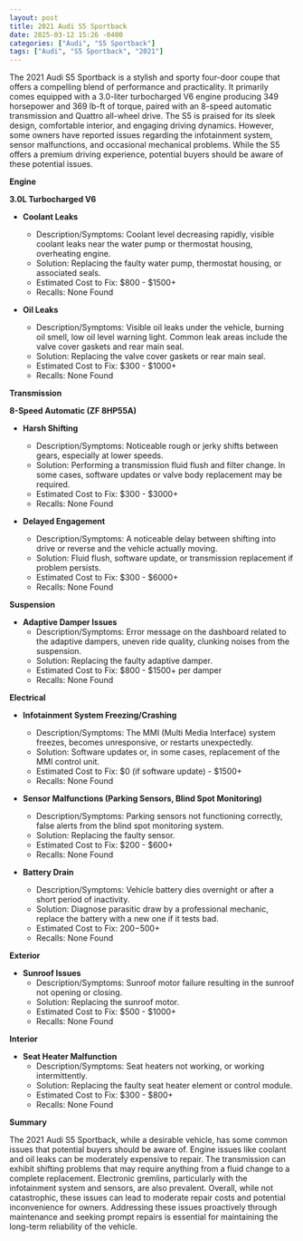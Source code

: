 ```yaml
---
layout: post
title: 2021 Audi S5 Sportback
date: 2025-03-12 15:26 -0400
categories: ["Audi", "S5 Sportback"]
tags: ["Audi", "S5 Sportback", "2021"]
---
```

The 2021 Audi S5 Sportback is a stylish and sporty four-door coupe that offers a compelling blend of performance and practicality. It primarily comes equipped with a 3.0-liter turbocharged V6 engine producing 349 horsepower and 369 lb-ft of torque, paired with an 8-speed automatic transmission and Quattro all-wheel drive. The S5 is praised for its sleek design, comfortable interior, and engaging driving dynamics. However, some owners have reported issues regarding the infotainment system, sensor malfunctions, and occasional mechanical problems. While the S5 offers a premium driving experience, potential buyers should be aware of these potential issues.

**Engine**

**3.0L Turbocharged V6**

*   **Coolant Leaks**
    *   Description/Symptoms: Coolant level decreasing rapidly, visible coolant leaks near the water pump or thermostat housing, overheating engine.
    *   Solution: Replacing the faulty water pump, thermostat housing, or associated seals.
    *   Estimated Cost to Fix: $800 - $1500+
    *   Recalls: None Found

*   **Oil Leaks**
    *   Description/Symptoms: Visible oil leaks under the vehicle, burning oil smell, low oil level warning light. Common leak areas include the valve cover gaskets and rear main seal.
    *   Solution: Replacing the valve cover gaskets or rear main seal.
    *   Estimated Cost to Fix: $300 - $1000+
    *   Recalls: None Found

**Transmission**

**8-Speed Automatic (ZF 8HP55A)**

*   **Harsh Shifting**
    *   Description/Symptoms: Noticeable rough or jerky shifts between gears, especially at lower speeds.
    *   Solution: Performing a transmission fluid flush and filter change. In some cases, software updates or valve body replacement may be required.
    *   Estimated Cost to Fix: $300 - $3000+
    *   Recalls: None Found

*   **Delayed Engagement**
    *   Description/Symptoms: A noticeable delay between shifting into drive or reverse and the vehicle actually moving.
    *   Solution: Fluid flush, software update, or transmission replacement if problem persists.
    *   Estimated Cost to Fix: $300 - $6000+
    *   Recalls: None Found

**Suspension**

*   **Adaptive Damper Issues**
    *   Description/Symptoms: Error message on the dashboard related to the adaptive dampers, uneven ride quality, clunking noises from the suspension.
    *   Solution: Replacing the faulty adaptive damper.
    *   Estimated Cost to Fix: $800 - $1500+ per damper
    *   Recalls: None Found

**Electrical**

*   **Infotainment System Freezing/Crashing**
    *   Description/Symptoms: The MMI (Multi Media Interface) system freezes, becomes unresponsive, or restarts unexpectedly.
    *   Solution: Software updates or, in some cases, replacement of the MMI control unit.
    *   Estimated Cost to Fix: $0 (if software update) - $1500+
    *   Recalls: None Found

*   **Sensor Malfunctions (Parking Sensors, Blind Spot Monitoring)**
    *   Description/Symptoms: Parking sensors not functioning correctly, false alerts from the blind spot monitoring system.
    *   Solution: Replacing the faulty sensor.
    *   Estimated Cost to Fix: $200 - $600+
    *   Recalls: None Found

*   **Battery Drain**
    * Description/Symptoms: Vehicle battery dies overnight or after a short period of inactivity.
    * Solution: Diagnose parasitic draw by a professional mechanic, replace the battery with a new one if it tests bad.
    * Estimated Cost to Fix: $200-$500+
    * Recalls: None Found

**Exterior**

*   **Sunroof Issues**
    *   Description/Symptoms: Sunroof motor failure resulting in the sunroof not opening or closing.
    *   Solution: Replacing the sunroof motor.
    *   Estimated Cost to Fix: $500 - $1000+
    *   Recalls: None Found

**Interior**

*   **Seat Heater Malfunction**
    *   Description/Symptoms: Seat heaters not working, or working intermittently.
    *   Solution: Replacing the faulty seat heater element or control module.
    *   Estimated Cost to Fix: $300 - $800+
    *   Recalls: None Found

**Summary**

The 2021 Audi S5 Sportback, while a desirable vehicle, has some common issues that potential buyers should be aware of. Engine issues like coolant and oil leaks can be moderately expensive to repair. The transmission can exhibit shifting problems that may require anything from a fluid change to a complete replacement. Electronic gremlins, particularly with the infotainment system and sensors, are also prevalent. Overall, while not catastrophic, these issues can lead to moderate repair costs and potential inconvenience for owners. Addressing these issues proactively through maintenance and seeking prompt repairs is essential for maintaining the long-term reliability of the vehicle.

